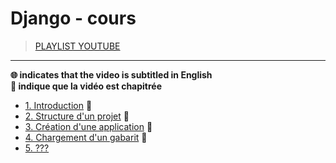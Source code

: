 # Django - cours

> [PLAYLIST YOUTUBE](https://www.youtube.com/playlist?list=PLrSOXFDHBtfED_VFTa6labxAOPh29RYiO)

---

**🌐 indicates that the video is subtitled in English**<br>
**🔢 indique que la vidéo est chapitrée**

+ [1. Introduction](https://www.youtube.com/watch?v=iBGhDHtysAA) 🔢
+ [2. Structure d'un projet](https://www.youtube.com/watch?v=rMHSCeA8Bfw) 🔢
+ [3. Création d'une application](https://www.youtube.com/watch?v=t1B3NocLLWY) 🔢
+ [4. Chargement d'un gabarit](https://www.youtube.com/watch?v=82M_yuQ3CAY) 🔢
+ [5. ???](#)
